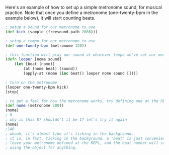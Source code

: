 Here's an example of how to set up a simple metronome sound, for musical practice. Note that once you define a metronome (one-twenty-bpm in the example below), it will start counting beats.

```clj
; setup a sound for our metronome to use
(def kick (sample (freesound-path 2086)))

; setup a tempo for our metronome to use
(def one-twenty-bpm (metronome 120))

; this function will play our sound at whatever tempo we've set our metronome to 
(defn looper [nome sound]    
    (let [beat (nome)]
        (at (nome beat) (sound))
        (apply-at (nome (inc beat)) looper nome sound [])))

; turn on the metronome
(looper one-twenty-bpm kick)
(stop)

; to get a feel for how the metronome works, try defining one at the REPL
(def nome (metronome 200))
(nome)
; 8 
; why is this 8? shouldn't it be 1? let's try it again
(nome)
;140
; whoah, it's almost like it's ticking in the background. 
; it is, in fact, ticking in the background. a "beat" is just convenient way to represent a timestamp.
; leave your metronome defined at the REPL, and the beat number will steadily increase, even if you aren't
; using the object for anything.

